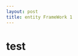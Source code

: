 ```yaml
---
layout: post
title: entity FrameWork 1
---
```


<!DOCTYPE HTML>
<html>
  <head>
    <title>{{page.title}}</title>
  </head>
  
  <body>
  <h1> test </h1>
  </body>
  
</html>

